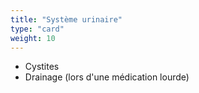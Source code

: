 ```yaml
---
title: "Système urinaire"
type: "card"
weight: 10
---
```


* Cystites
* Drainage (lors d'une médication lourde)
